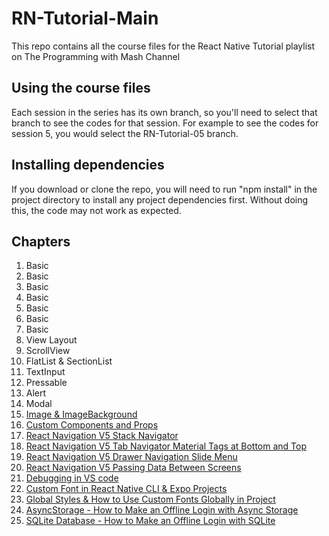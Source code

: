 # RN-Tutorial-Main
<p>
  This repo contains all the course files for the React Native Tutorial playlist on The Programming with Mash Channel
</p>
<h2>Using the course files</h2>
<p>
Each session in the series has its own branch, so you'll need to select that branch to see the codes for that session. For example to see the codes for session 5, you would select the RN-Tutorial-05 branch.
</p>
<h2>Installing dependencies</h2>
<p>
If you download or clone the repo, you will need to run "npm install" in the project directory to install any project dependencies first. Without doing this, the code may not work as expected.
</p>
<h2>Chapters</h2>

1. Basic
2. Basic
3. Basic
4. Basic
5. Basic
6. Basic
7. Basic
8. View Layout
9. ScrollView
10. FlatList & SectionList
11. TextInput
12. Pressable
13. Alert
14. Modal
15. [Image & ImageBackground](https://youtu.be/ANdSdIlgsEw?t=7298)
16. [Custom Components and Props](https://youtu.be/ANdSdIlgsEw?t=7639)
17. [React Navigation V5 Stack Navigator](https://youtu.be/ANdSdIlgsEw?t=8182)
18. [React Navigation V5 Tab Navigator Material Tags at Bottom and Top](https://youtu.be/ANdSdIlgsEw?t=8730)
19. [React Navigation V5 Drawer Navigation Slide Menu](https://youtu.be/ANdSdIlgsEw?t=9483)
20. [React Navigation V5 Passing Data Between Screens](https://youtu.be/ANdSdIlgsEw?t=10032)
21. [Debugging in VS code](https://youtu.be/ANdSdIlgsEw?t=10277)
22. [Custom Font in React Native CLI & Expo Projects](https://youtu.be/ANdSdIlgsEw?t=10937)
23. [Global Styles & How to Use Custom Fonts Globally in Project](https://youtu.be/ANdSdIlgsEw?t=11411)
24. [AsyncStorage - How to Make an Offline Login with Async Storage](https://youtu.be/ANdSdIlgsEw?t=11702)
25. [SQLite Database - How to Make an Offline Login with SQLite](https://youtu.be/ANdSdIlgsEw?t=12753)
